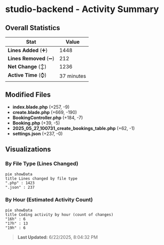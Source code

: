 # studio-backend - Activity Summary 

## Overall Statistics

| Stat                   | Value                                                             |
| ---------------------- | ----------------------------------------------------------------- |
| **Lines Added** (➕)   | 1448                                          |
| **Lines Removed** (➖) | 212                                        |
| **Net Change** (↕)    | 1236                |
| **Active Time** (⌚)   | 37 minutes |


## Modified Files
- **index.blade.php** (+257, -9)
- **create.blade.php** (+669, -190)
- **BookingController.php** (+184, -7)
- **Booking.php** (+39, -5)
- **2025_05_27_100731_create_bookings_table.php** (+62, -1)
- **settings.json** (+237, -0)

## Visualizations

### By File Type (Lines Changed)

```mermaid
pie showData
title Lines changed by file type
".php" : 1423
".json" : 237
```

### By Hour (Estimated Activity Count)

```mermaid
pie showData
title Coding activity by hour (count of changes)
"16h" : 6
"17h" : 13
"19h" : 6
```


> **Last Updated:** 6/22/2025, 8:04:32 PM